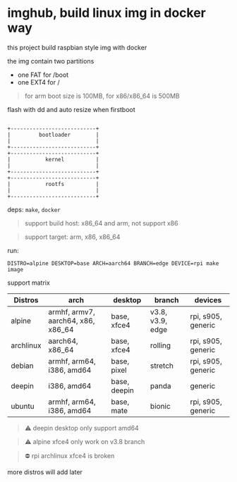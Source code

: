 imghub, build linux img in docker way
===

this project build raspbian style img with docker

the img contain two partitions

- one FAT for /boot
- one EXT4 for /

> for arm boot size is 100MB, for x86/x86_64 is 500MB

flash with dd and auto resize when firstboot


```

+---------------------------+
|         bootloader        |
|                           |
+---------------------------+
+---------------------------+
|           kernel          |
|                           |
+---------------------------+
+---------------------------+
|           rootfs          |
|                           |
+---------------------------+
```

deps: `make`, `docker`

> support build host: x86_64 and arm, not support x86

> support target: arm, x86, x86_64

run:

```
DISTRO=alpine DESKTOP=base ARCH=aarch64 BRANCH=edge DEVICE=rpi make image
```

support matrix

|Distros  |arch                               |desktop     |branch           |devices                     |
|---------|-----------------------------------|------------|-----------------|----------------------------|
|alpine   |armhf, armv7, aarch64, x86, x86_64 |base, xfce4 |v3.8, v3.9, edge |rpi, s905, generic          |
|archlinux|aarch64, x86_64                    |base, xfce4 |rolling          |rpi, s905, generic          |
|debian   |armhf, arm64, i386, amd64          |base, pixel |stretch          |rpi, s905, generic          |
|deepin   |i386, amd64                        |base, deepin|panda            |generic                     |
|ubuntu   |armhf, arm64, i386, amd64          |base, mate  |bionic           |rpi, s905, generic          |


> ⚠ deepin desktop only support amd64 


> ⚠ alpine xfce4 only work on v3.8 branch


> ⛔ rpi archlinux xfce4 is broken

more distros will add later

